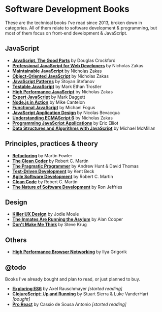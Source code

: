 # Software Development Books
These are the technical books I've read since 2013, broken down in categories. All of them relate to software development & programming, but most of them focus on front-end development & JavaScript.

## JavaScript
* __[JavaScript, The Good Parts][JSTDP]__ by Douglas Crockford
* __[Professional JavaScript for Web Developers][PJSFWD]__ by Nicholas Zakas
* __[Maintainable JavaScript][MJS]__ by Nicholas Zakas
* __[Object-Oriented JavaScript][OOJS]__ by Nicholas Zakas
* __[JavaScript Patterns][JSP]__ by Stoyan Stefanov
* __[Testable JavaScript][TJS]__ by Mark Ethan Trostler
* __[High Performance JavaScript][HPJS]__ by Nicholas Zakas
* __[Expert JavaScript][EJS]__ by Mark Daggett
* __[Node.js in Action][NJSIA]__ by Mike Cantelon
* __[Functional JavaScript][FJS]__ by Michael Fogus
* __[JavaScript Application Design][JSAD]__ by Nicolas Bevacqua
* __[Understanding ECMAScript 6][UES6]__ by Nicholas Zakas
* __[Programming JavaScript Applications][PJSA]__ by Eric Elliot
* __[Data Structures and Algorithms with JavaScript][DSAJS]__ by Michael McMillan

## Principles, practices & theory
* __[Refactoring][R]__ by Martin Fowler
* __[The Clean Coder][TCC]__ by Robert C. Martin
* __[The Pragmatic Programmer][TPP]__ by Andrew Hunt & David Thomas
* __[Test-Driven Development][TDD]__ by Kent Beck
* __[Agile Software Development][ASD]__ by Robert C. Martin
* __[Clean Code][CC]__ by Robert C. Martin
* __[The Nature of Software Development][TNSD]__ by Ron Jeffries

## Design
* __[Killer UX Design][KUXD]__ by Jodie Moule
* __[The Inmates Are Running the Asylum][TIARTA]__ by Alan Cooper
* __[Don't Make Me Think][DMMT]__ by Steve Krug

## Others
* __[High Performance Browser Networking][HPBN]__ by Ilya Grigorik

## @todo
Books I've already bought and plan to read, or just planned to buy.
* __[Exploring ES6][EES6]__ by Axel Rauschmayer _[started reading]_
* __[ClojureScript: Up and Running][CSUR]__ by Stuart Sierra & Luke VanderHart _[bought]_
* __[Pro React][PR]__ by Cassio de Sousa Antonio _[started reading]_

[JSTDP]: http://www.amazon.com/JavaScript-Good-Parts-Douglas-Crockford/dp/0596517742
[PJSFWD]: http://www.amazon.com/Professional-JavaScript-Developers-Nicholas-Zakas/dp/1118026691
[MJS]: http://www.amazon.com/Maintainable-JavaScript-Nicholas-C-Zakas/dp/1449327680
[OOJS]: http://www.amazon.com/Principles-Object-Oriented-JavaScript-Nicholas-Zakas/dp/1593275404
[JSP]: http://www.amazon.com/JavaScript-Patterns-Stoyan-Stefanov/dp/0596806752
[TJS]: http://www.amazon.com/Testable-JavaScript-Mark-Ethan-Trostler/dp/1449323391
[HPJS]: http://www.amazon.com/Performance-JavaScript-Faster-Application-Interfaces/dp/059680279X
[EJS]: http://www.amazon.com/Expert-JavaScript-Experts-Voice-Development/dp/1430260971
[NJSIA]: http://www.amazon.com/Node-js-Action-Mike-Cantelon/dp/1617290572
[R]: http://www.amazon.com/Refactoring-Improving-Design-Existing-Code/dp/0201485672
[TCC]: http://www.amazon.com/Clean-Coder-Conduct-Professional-Programmers/dp/0137081073
[TPP]: http://www.amazon.com/Pragmatic-Programmer-Journeyman-Master/dp/020161622X
[TDD]: http://www.amazon.com/Test-Driven-Development-Kent-Beck/dp/0321146530
[HPBN]: http://www.amazon.com/High-Performance-Browser-Networking-performance/dp/1449344763
[KUXD]: http://www.amazon.com/Killer-UX-Design-Jodie-Moule/dp/0987153099
[FJS]: http://www.amazon.com/Functional-JavaScript-Introducing-Programming-Underscore-js/dp/1449360726
[JSAD]: http://www.amazon.com/JavaScript-Application-Design-Build-Approach/dp/1617291951
[CC]: http://www.amazon.com/Clean-Code-Handbook-Software-Craftsmanship/dp/0132350882
[ASD]: http://www.amazon.com/Software-Development-Principles-Patterns-Practices/dp/0135974445
[UES6]: https://leanpub.com/understandinges6
[EES6]: https://leanpub.com/exploring-es6/
[TIARTA]: http://www.amazon.com/Inmates-Are-Running-Asylum-Products/dp/0672326140
[PJSA]: http://www.bookdepository.com/Programming-JavaScript-Applications-Eric-Elliot/9781491950296
[DMMT]: http://www.bookdepository.com/Dont-Make-Me-Think-Steve-Krug/9780321965516
[CSUR]: http://www.bookdepository.com/ClojureScript-Up-Running-Stuart-Sierra/9781449327439
[DSAJS]: http://www.bookdepository.com/Data-Structures-Algorithms-with-JavaScript-Michael-McMillan/9781449364939
[PR]: http://www.bookdepository.com/Pro-React-2015-Cassio-de-Sousa-Antonio/9781484212615
[TNSD]: http://www.bookdepository.com/Nature-Software-Development-Ron-Jeffries/9781941222379
